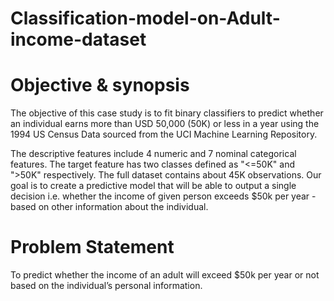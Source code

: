 # Classification-model-on-Adult-income-dataset
# Objective & synopsis

The objective of this case study is to fit binary classifiers to predict whether an individual earns more than USD 50,000 (50K) or less in a year using the 1994 US Census Data sourced from the UCI Machine Learning Repository. 

The descriptive features include 4 numeric and 7 nominal categorical features. 
The target feature has two classes defined as "<=50K" and ">50K" respectively. 
The full dataset contains about 45K observations.
Our goal is to create a predictive model that will be able to output a single decision i.e. whether the income of given person exceeds $50k per year - based on other information about the individual.

# Problem Statement
To predict whether the income of an adult will exceed $50k per year or not based on the individual’s personal information.
